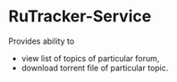 RuTracker-Service
=================
Provides ability to

* view list of topics of particular forum,
* download torrent file of particular topic.
